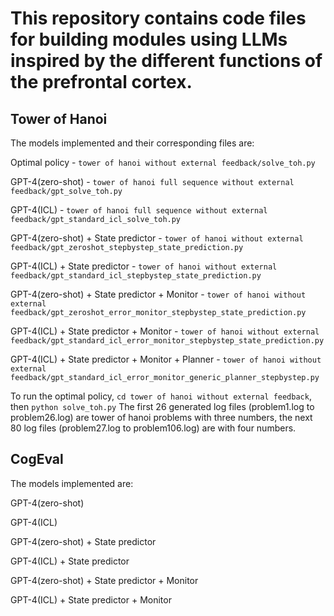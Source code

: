 # This repository contains code files for building modules using LLMs inspired by the different functions of the prefrontal cortex.

## Tower of Hanoi

The models implemented and their corresponding files are:

Optimal policy - `tower of hanoi without external feedback/solve_toh.py`

GPT-4(zero-shot) - `tower of hanoi full sequence without external feedback/gpt_solve_toh.py`

GPT-4(ICL) - `tower of hanoi full sequence without external feedback/gpt_standard_icl_solve_toh.py`

GPT-4(zero-shot) + State predictor - `tower of hanoi without external feedback/gpt_zeroshot_stepbystep_state_prediction.py`

GPT-4(ICL) + State predictor - `tower of hanoi without external feedback/gpt_standard_icl_stepbystep_state_prediction.py`

GPT-4(zero-shot) + State predictor + Monitor - `tower of hanoi without external feedback/gpt_zeroshot_error_monitor_stepbystep_state_prediction.py`

GPT-4(ICL) + State predictor + Monitor - `tower of hanoi without external feedback/gpt_standard_icl_error_monitor_stepbystep_state_prediction.py`

GPT-4(ICL) + State predictor + Monitor + Planner - `tower of hanoi without external feedback/gpt_standard_icl_error_monitor_generic_planner_stepbystep.py`

To run the optimal policy, `cd tower of hanoi without external feedback`, then `python solve_toh.py`
The first 26 generated log files (problem1.log to problem26.log) are tower of hanoi problems with three numbers, the next 80 log files (problem27.log to problem106.log) are with four numbers.

## CogEval

The models implemented are:

GPT-4(zero-shot)

GPT-4(ICL)

GPT-4(zero-shot) + State predictor

GPT-4(ICL) + State predictor

GPT-4(zero-shot) + State predictor + Monitor

GPT-4(ICL) + State predictor + Monitor




<!--
**llmpfc/llmpfc** is a ✨ _special_ ✨ repository because its `README.md` (this file) appears on your GitHub profile.

Here are some ideas to get you started:

- 🔭 I’m currently working on ...
- 🌱 I’m currently learning ...
- 👯 I’m looking to collaborate on ...
- 🤔 I’m looking for help with ...
- 💬 Ask me about ...
- 📫 How to reach me: ...
- 😄 Pronouns: ...
- ⚡ Fun fact: ...
-->
